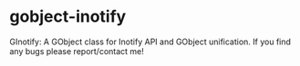 gobject-inotify
===============

GInotify: A GObject class for Inotify API and GObject unification.
If you find any bugs please report/contact me!
